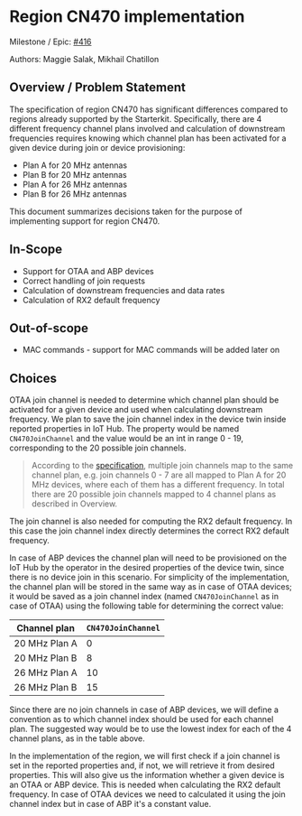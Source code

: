 # Region CN470 implementation

Milestone / Epic: [#416](https://github.com/Azure/iotedge-lorawan-starterkit/issues/416)

Authors: Maggie Salak, Mikhail Chatillon

## Overview / Problem Statement

The specification of region CN470 has significant differences compared to regions already supported by the Starterkit. Specifically, there are 4 different frequency channel plans involved and calculation of downstream frequencies requires knowing which channel plan has been activated for a given device during join or device provisioning:

- Plan A for 20 MHz antennas
- Plan B for 20 MHz antennas
- Plan A for 26 MHz antennas
- Plan B for 26 MHz antennas

This document summarizes decisions taken for the purpose of implementing support for region CN470.

## In-Scope

- Support for OTAA and ABP devices
- Correct handling of join requests
- Calculation of downstream frequencies and data rates
- Calculation of RX2 default frequency

## Out-of-scope

- MAC commands - support for MAC commands will be added later on

## Choices

OTAA join channel is needed to determine which channel plan should be activated for a given device and used when calculating downstream frequency.
We plan to save the join channel index in the device twin inside reported properties in IoT Hub. The property would be named `CN470JoinChannel` and the value would be an int in range 0 - 19, corresponding to the 20 possible join channels.

>According to the [specification](https://lora-alliance.org/wp-content/uploads/2021/05/RP002-1.0.3-FINAL-1.pdf), multiple join channels map to the same channel plan, e.g. join channels 0 - 7 are all mapped to Plan A for 20 MHz devices, where each of them has a different frequency. In total there are 20 possible join channels mapped to 4 channel plans as described in Overview.

The join channel is also needed for computing the RX2 default frequency. In this case the join channel index directly determines the correct RX2 default frequency.

In case of ABP devices the channel plan will need to be provisioned on the IoT Hub by the operator in the desired properties of the device twin, since there is no device join in this scenario. For simplicity of the implementation, the channel plan will be stored in the same way as in case of OTAA devices; it would be saved as a join channel index (named `CN470JoinChannel` as in case of OTAA) using the following table for determining the correct value:

| Channel plan | `CN470JoinChannel` |
| ------------ | ----|
| 20 MHz Plan A | 0  |
| 20 MHz Plan B | 8  |
| 26 MHz Plan A | 10 |
| 26 MHz Plan B | 15 |

Since there are no join channels in case of ABP devices, we will define a convention as to which channel index should be used for each channel plan. The suggested way would be to use the lowest index for each of the 4 channel plans, as in the table above.

In the implementation of the region, we will first check if a join channel is set in the reported properties and, if not, we will retrieve it from desired properties. This will also give us the information whether a given device is an OTAA or ABP device. This is needed when calculating the RX2 default frequency. In case of OTAA devices we need to calculated it using the join channel index but in case of ABP it's a constant value.

